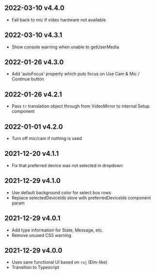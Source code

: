 ## 2022-03-10 v4.4.0

- Fall back to mic if video hardware not available

## 2022-03-10 v4.3.1

- Show console warning when unable to getUserMedia

## 2022-01-26 v4.3.0

- Add 'autoFocus' property which puts focus on Use Cam & Mic / Continue button

## 2022-01-26 v4.2.1

- Pass `tr` translation object through from VideoMirror to internal Setup component

## 2022-01-01 v4.2.0

- Turn off mic/cam if nothing is used

## 2021-12-20 v4.1.1

- Fix that preferred device was not selected in dropdown

## 2021-12-29 v4.1.0

- Use default background color for select box rows
- Replace selectedDeviceIds store with preferredDeviceIds component param

## 2021-12-29 v4.0.1

- Add type information for State, Message, etc.
- Remove unused CSS warning

## 2021-12-29 v4.0.0

- Uses sane functional UI based on `raj` (Elm-like)
- Transition to Typescript
